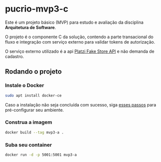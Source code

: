 # pucrio-mvp3-c

Este é um projeto básico (MVP) para estudo e avaliação da disciplina **Arquitetura de Software**.

O projeto é o componente C da solução, contendo a parte transacional do fluxo e integração com serviço externo para validar tokens de autorização.

O serviço externo utilizado é a api [Platzi Fake Store API](https://fakeapi.platzi.com/en/rest/auth-jwt) e não demanda de cadastro.

## Rodando o projeto

### Instale o Docker

```bash
sudo apt install docker-ce
```

Caso a instalação não seja concluída com sucesso, siga [esses passos](https://www.digitalocean.com/community/tutorials/how-to-install-and-use-docker-on-ubuntu-20-04) para pré-configurar seu ambiente.

### Construa a imagem

```bash
docker build --tag mvp3-a .
```

### Suba seu container

```bash
docker run -d -p 5001:5001 mvp3-a
```
